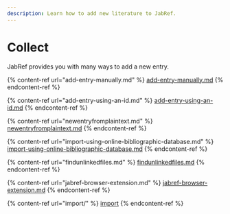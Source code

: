 ```yaml
---
description: Learn how to add new literature to JabRef.
---
```


# Collect

JabRef provides you with many ways to add a new entry.

{% content-ref url="add-entry-manually.md" %}
[add-entry-manually.md](add-entry-manually.md)
{% endcontent-ref %}

{% content-ref url="add-entry-using-an-id.md" %}
[add-entry-using-an-id.md](add-entry-using-an-id.md)
{% endcontent-ref %}

{% content-ref url="newentryfromplaintext.md" %}
[newentryfromplaintext.md](newentryfromplaintext.md)
{% endcontent-ref %}

{% content-ref url="import-using-online-bibliographic-database.md" %}
[import-using-online-bibliographic-database.md](import-using-online-bibliographic-database.md)
{% endcontent-ref %}

{% content-ref url="findunlinkedfiles.md" %}
[findunlinkedfiles.md](findunlinkedfiles.md)
{% endcontent-ref %}

{% content-ref url="jabref-browser-extension.md" %}
[jabref-browser-extension.md](jabref-browser-extension.md)
{% endcontent-ref %}

{% content-ref url="import/" %}
[import](import/)
{% endcontent-ref %}
